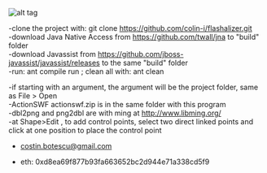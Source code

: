 
![alt tag](https://drive.google.com/uc?export=view&id=1C1cCOCPH8S_PhxsPHewIyNgUv4kKg-lz)

-clone the project with: git clone https://github.com/colin-i/flashalizer.git<br>-download Java Native Access from https://github.com/twall/jna to "build" folder<br>-download Javassist from https://github.com/jboss-javassist/javassist/releases to the same "build" folder<br>-run: ant compile run ; clean all with: ant clean

-if starting with an argument, the argument will be the project folder, same as File > Open<br>-ActionSWF actionswf.zip is in the same folder with this program<br>-dbl2png and png2dbl are with ming at http://www.libming.org/<br>-at Shape>Edit , to add control points, select two direct linked points and click at one position to place the control point

- costin.botescu@gmail.com

- eth: 0xd8ea69f877b93fa663652bc2d944e71a338cd5f9